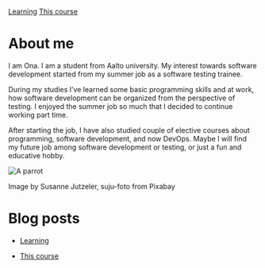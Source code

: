 [Learning][sub_learn] [This course][sub_this]
# About me

I am Ona. I am a student from Aalto university. My interest towards software development started from my summer job as a software testing trainee.

During my studies I’ve learned some basic programming skills and at work, how software development can be organized from the perspective of testing. I enjoyed the summer job so much that I decided to continue working part time.

After starting the job, I have also studied couple of elective courses about programming, software development, and now DevOps. Maybe I will find my future job among software development or testing, or just a fun and educative hobby. 


![A parrot](https://aaltomcc.github.io/cs-ej4101-fall-2019-042-advanced/data/parrot.jpg)

Image by Susanne Jutzeler, suju-foto from Pixabay 


# Blog posts
* [Learning][sub_learn]

* [This course][sub_this]

[sub_learn]: https://aaltomcc.github.io/cs-ej4101-fall-2019-042-advanced/post/learning.html
[sub_this]: https://aaltomcc.github.io/cs-ej4101-fall-2019-042-advanced/post/this_cource.html